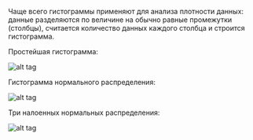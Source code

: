 Чаще всего гистограммы применяют для анализа плотности данных: данные разделяются по величине на обычно равные промежутки (столбцы), считается количество данных каждого столбца и строится гистограмма.

Простейшая гистограмма:

![alt tag](https://github.com/NewDDay/Lessons/blob/master/julia/plots.jl/histograms/histogram_1.png?raw=true "Возрасты")​

Гистограмма нормального распределения:

![alt tag](https://github.com/NewDDay/Lessons/blob/master/julia/plots.jl/histograms/histogram_2.png?raw=true "normal")

Три налоенных нормальных распределения:

![alt tag](https://github.com/NewDDay/Lessons/blob/master/julia/plots.jl/histograms/histogram_3.png?raw=true "3 normal")​​
